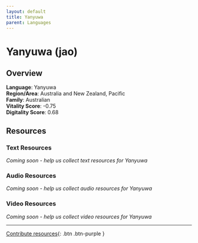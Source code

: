 ```yaml
---
layout: default
title: Yanyuwa
parent: Languages
---
```


# Yanyuwa (jao)

## Overview

**Language**: Yanyuwa  
**Region/Area**: Australia and New Zealand, Pacific  
**Family**: Australian  
**Vitality Score**: -0.75  
**Digitality Score**: 0.68  

## Resources

### Text Resources
*Coming soon - help us collect text resources for Yanyuwa*

### Audio Resources
*Coming soon - help us collect audio resources for Yanyuwa*

### Video Resources
*Coming soon - help us collect video resources for Yanyuwa*

---

[Contribute resources](https://fairtrain.github.io/){: .btn .btn-purple }
